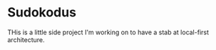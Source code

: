 # Sudokodus

THis is a little side project I'm working on to have a stab at local-first architecture.
